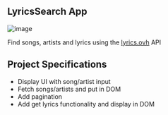 ## LyricsSearch App


![image](https://github.com/Ahmed-Elmoslmany/Kalbonyan-Elmarsos/assets/100316692/8841cece-54e6-4007-a4fa-f5e5130b553e)

Find songs, artists and lyrics using the [lyrics.ovh](https://lyrics.ovh) API

## Project Specifications

- Display UI with song/artist input
- Fetch songs/artists and put in DOM
- Add pagination
- Add get lyrics functionality and display in DOM

